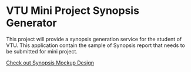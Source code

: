 # VTU Mini Project Synopsis Generator 

This project will provide a synopsis generation service for the student of VTU. This application contain the sample of Synopsis report that needs to be submitted for mini project. 

[Check out Synopsis Mockup Design](http://bikashthapa.me/synopsis-generator/synopsis.html)



